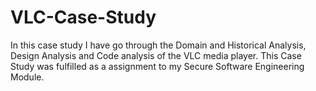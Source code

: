 # VLC-Case-Study
In this case study I have go through the Domain and Historical Analysis, Design Analysis and Code analysis of the VLC media player.
This Case Study was fulfilled as a assignment to my Secure Software Engineering Module.
